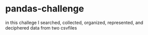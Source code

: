 # pandas-challenge

in this challege I searched, collected, organized, represented, and deciphered data from two csvfiles
